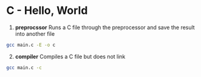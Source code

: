 # C - Hello, World

1. **preprocssor** 
Runs a C file through the preprocessor and save the result into another file
```bash
gcc main.c -E -o c
```
2. **compiler**
Compiles a C file but does not link
```bash
gcc main.c -c
```
